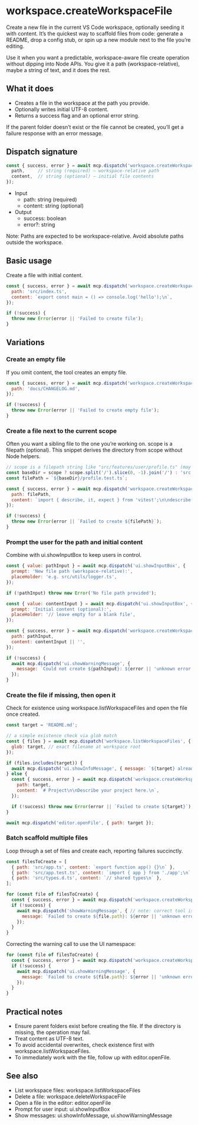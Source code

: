 # workspace.createWorkspaceFile

Create a new file in the current VS Code workspace, optionally seeding it with content. It’s the quickest way to scaffold files from code: generate a README, drop a config stub, or spin up a new module next to the file you’re editing.

Use it when you want a predictable, workspace-aware file create operation without dipping into Node APIs. You give it a path (workspace-relative), maybe a string of text, and it does the rest.

## What it does

- Creates a file in the workspace at the path you provide.
- Optionally writes initial UTF-8 content.
- Returns a success flag and an optional error string.

If the parent folder doesn’t exist or the file cannot be created, you’ll get a failure response with an error message.

## Dispatch signature

```javascript
const { success, error } = await mcp.dispatch('workspace.createWorkspaceFile', {
  path,     // string (required) — workspace-relative path
  content,  // string (optional) — initial file contents
});
```

- Input
  - path: string (required)
  - content: string (optional)
- Output
  - success: boolean
  - error?: string

Note: Paths are expected to be workspace-relative. Avoid absolute paths outside the workspace.

## Basic usage

Create a file with initial content.

```javascript
const { success, error } = await mcp.dispatch('workspace.createWorkspaceFile', {
  path: 'src/index.ts',
  content: `export const main = () => console.log('hello');\n`,
});

if (!success) {
  throw new Error(error || 'Failed to create file');
}
```

## Variations

### Create an empty file

If you omit content, the tool creates an empty file.

```javascript
const { success, error } = await mcp.dispatch('workspace.createWorkspaceFile', {
  path: 'docs/CHANGELOG.md',
});

if (!success) {
  throw new Error(error || 'Failed to create empty file');
}
```

### Create a file next to the current scope

Often you want a sibling file to the one you’re working on. scope is a filepath (optional). This snippet derives the directory from scope without Node helpers.

```javascript
// scope is a filepath string like "src/features/user/profile.ts" (may be undefined)
const baseDir = scope ? scope.split('/').slice(0, -1).join('/') : 'src';
const filePath = `${baseDir}/profile.test.ts`;

const { success, error } = await mcp.dispatch('workspace.createWorkspaceFile', {
  path: filePath,
  content: `import { describe, it, expect } from 'vitest';\n\ndescribe('profile', () => {\n  it('works', () => {\n    expect(true).toBe(true);\n  });\n});\n`,
});

if (!success) {
  throw new Error(error || `Failed to create ${filePath}`);
}
```

### Prompt the user for the path and initial content

Combine with ui.showInputBox to keep users in control.

```javascript
const { value: pathInput } = await mcp.dispatch('ui.showInputBox', {
  prompt: 'New file path (workspace-relative):',
  placeHolder: 'e.g. src/utils/logger.ts',
});

if (!pathInput) throw new Error('No file path provided');

const { value: contentInput } = await mcp.dispatch('ui.showInputBox', {
  prompt: 'Initial content (optional):',
  placeHolder: '// leave empty for a blank file',
});

const { success, error } = await mcp.dispatch('workspace.createWorkspaceFile', {
  path: pathInput,
  content: contentInput || '',
});

if (!success) {
  await mcp.dispatch('ui.showWarningMessage', {
    message: `Could not create ${pathInput}: ${error || 'unknown error'}`,
  });
}
```

### Create the file if missing, then open it

Check for existence using workspace.listWorkspaceFiles and open the file once created.

```javascript
const target = 'README.md';

// a simple existence check via glob match
const { files } = await mcp.dispatch('workspace.listWorkspaceFiles', {
  glob: target, // exact filename at workspace root
});

if (files.includes(target)) {
  await mcp.dispatch('ui.showInfoMessage', { message: `${target} already exists.` });
} else {
  const { success, error } = await mcp.dispatch('workspace.createWorkspaceFile', {
    path: target,
    content: `# Project\n\nDescribe your project here.\n`,
  });

  if (!success) throw new Error(error || `Failed to create ${target}`);
}

await mcp.dispatch('editor.openFile', { path: target });
```

### Batch scaffold multiple files

Loop through a set of files and create each, reporting failures succinctly.

```javascript
const filesToCreate = [
  { path: 'src/app.ts', content: `export function app() {}\n` },
  { path: 'src/app.test.ts', content: `import { app } from './app';\n` },
  { path: 'src/types.d.ts', content: `// shared types\n` },
];

for (const file of filesToCreate) {
  const { success, error } = await mcp.dispatch('workspace.createWorkspaceFile', file);
  if (!success) {
    await mcp.dispatch('showWarningMessage', { // note: correct tool is ui.showWarningMessage
      message: `Failed to create ${file.path}: ${error || 'unknown error'}`,
    });
  }
}
```

Correcting the warning call to use the UI namespace:

```javascript
for (const file of filesToCreate) {
  const { success, error } = await mcp.dispatch('workspace.createWorkspaceFile', file);
  if (!success) {
    await mcp.dispatch('ui.showWarningMessage', {
      message: `Failed to create ${file.path}: ${error || 'unknown error'}`,
    });
  }
}
```

## Practical notes

- Ensure parent folders exist before creating the file. If the directory is missing, the operation may fail.
- Treat content as UTF-8 text.
- To avoid accidental overwrites, check existence first with workspace.listWorkspaceFiles.
- To immediately work with the file, follow up with editor.openFile.

## See also

- List workspace files: workspace.listWorkspaceFiles
- Delete a file: workspace.deleteWorkspaceFile
- Open a file in the editor: editor.openFile
- Prompt for user input: ui.showInputBox
- Show messages: ui.showInfoMessage, ui.showWarningMessage
